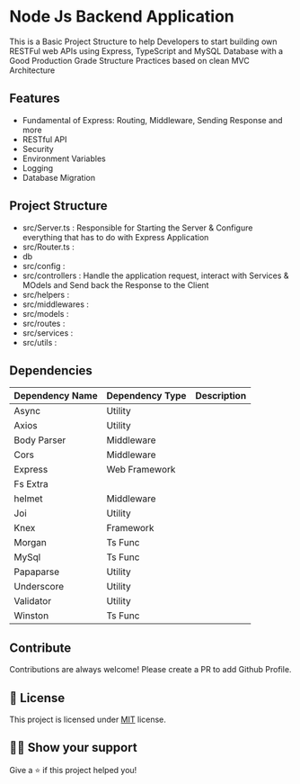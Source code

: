 # Node Js Backend Application
This is a Basic Project Structure to help Developers to start building own RESTFul web APIs using Express, TypeScript and MySQL Database with a Good Production Grade Structure Practices based on clean MVC Architecture


## Features
- Fundamental of Express: Routing, Middleware, Sending Response and more
- RESTful API
- Security
- Environment Variables
- Logging
- Database Migration

## Project Structure
- src/Server.ts     : Responsible for Starting the Server & Configure everything that has to do with Express Application
- src/Router.ts     : 
- db
- src/config        :
- src/controllers   : Handle the application request, interact with Services & MOdels and Send back the Response to the Client
- src/helpers       :
- src/middlewares   :
- src/models        :
- src/routes        :
- src/services      :
- src/utils         :


## Dependencies
| Dependency Name | Dependency Type | Description |
| :-- | :-- | :-- |
| Async | Utility | |
| Axios | Utility | |
| Body Parser | Middleware | |
| Cors | Middleware | |
| Express | Web Framework | |
| Fs Extra | | |
| helmet | Middleware | |
| Joi | Utility | |
| Knex | Framework | |
| Morgan | Ts Func | |
| MySql | Ts Func | |
| Papaparse | Utility | |
| Underscore | Utility | |
| Validator | Utility | |
| Winston | Ts Func | |


## Contribute

Contributions are always welcome! Please create a PR to add Github Profile.

## :pencil: License

This project is licensed under [MIT](https://opensource.org/licenses/MIT) license.

## :man_astronaut: Show your support

Give a ⭐️ if this project helped you!